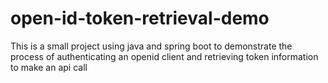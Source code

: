 # open-id-token-retrieval-demo
This is a small project using java and spring boot to demonstrate the process of authenticating  an openid client and retrieving token information to make an api call
